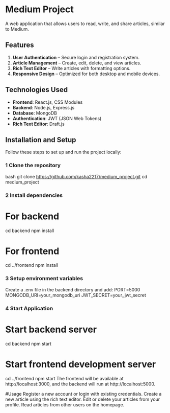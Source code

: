 # Medium Project

A web application that allows users to read, write, and share articles, similar to Medium.

## Features

1. **User Authentication** – Secure login and registration system.
2. **Article Management** – Create, edit, delete, and view articles.
3. **Rich Text Editor** – Write articles with formatting options.
4. **Responsive Design** – Optimized for both desktop and mobile devices.

## Technologies Used

- **Frontend**: React.js, CSS Modules  
- **Backend**: Node.js, Express.js  
- **Database**: MongoDB  
- **Authentication**: JWT (JSON Web Tokens)  
- **Rich Text Editor**: Draft.js  

## Installation and Setup

Follow these steps to set up and run the project locally:

### 1️ Clone the repository

 bash
git clone https://github.com/kasha2217/medium_project.git
cd medium_project


### 2 Install dependencies 
# For backend
cd backend
npm install

# For frontend
cd ../frontend
npm install


### 3 Setup environment variables 
Create a .env file in the backend directory and add:
PORT=5000
MONGODB_URI=your_mongodb_uri
JWT_SECRET=your_jwt_secret

### 4 Start Application
# Start backend server
cd backend
npm start

# Start frontend development server
cd ../frontend
npm start
The frontend will be available at http://localhost:3000, and the backend will run at http://localhost:5000.

#Usage
Register a new account or login with existing credentials.
Create a new article using the rich text editor.
Edit or delete your articles from your profile.
Read articles from other users on the homepage.
